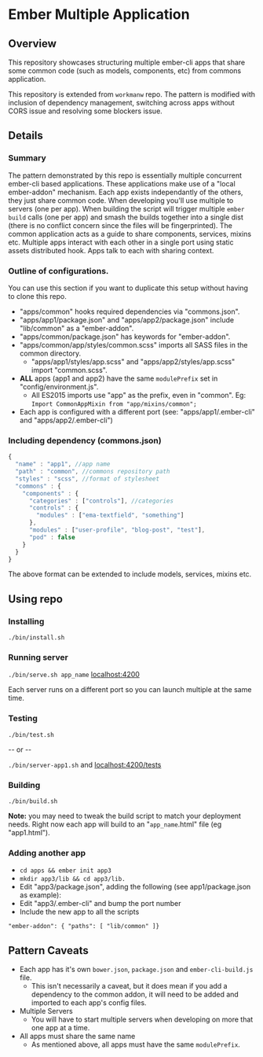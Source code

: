 # Ember Multiple Application

## Overview
This repository showcases structuring multiple ember-cli apps that share some common code (such as models, components, etc) from commons application.

This repository is extended from `workmanw` repo. The pattern is modified with inclusion of dependency management, switching across apps without CORS issue and resolving some blockers issue.

## Details

### Summary

The pattern demonstrated by this repo is essentially multiple concurrent ember-cli based applications. These applications make use of a "local ember-addon" mechanism. Each app exists independantly of the others, they just share common code. When developing you'll use multiple to servers (one per app). When building the script will trigger multiple `ember build` calls (one per app) and smash the builds together into a single dist (there is no conflict concern since the files will be fingerprinted). The common application acts as a guide to share components, services, mixins etc. Multiple apps interact with each other in a single port using static assets distributed hook. Apps talk to each with sharing context.

### Outline of configurations.
You can use this section if you want to duplicate this setup without having to clone this repo.

* "apps/common" hooks required dependencies via "commons.json".
* "apps/app1/package.json" and "apps/app2/package.json" include "lib/common" as a "ember-addon".
* "apps/common/package.json" has keywords for "ember-addon".
* "apps/common/app/styles/common.scss" imports all SASS files in the common directory.
  - "apps/app1/styles/app.scss" and "apps/app2/styles/app.scss" import "common.scss".
* **ALL** apps (app1 and app2) have the same `modulePrefix` set in "config/environment.js".
  - All ES2015 imports use "app" as the prefix, even in "common". Eg: `Import CommonAppMixin from "app/mixins/common";`
* Each app is configured with a different port (see: "apps/app1/.ember-cli" and "apps/app2/.ember-cli")

### Including dependency (commons.json)

```javascript
{
  "name" : "app1", //app name
  "path" : "common", //commons repository path
  "styles" : "scss", //format of stylesheet
  "commons" : {
    "components" : {
      "categories" : ["controls"], //categories
      "controls" : {
        "modules" : ["ema-textfield", "something"]
      },
      "modules" : ["user-profile", "blog-post", "test"],
      "pod" : false
    }
  }
}
```

The above format can be extended to include models, services, mixins etc.


## Using repo

### Installing

  `./bin/install.sh`

### Running server

  `./bin/serve.sh app_name` [localhost:4200](http://localhost:4200)

Each server runs on a different port so you can launch multiple at the same time.

### Testing

  `./bin/test.sh`

  -- or --

  `./bin/server-app1.sh` and [localhost:4200/tests](http://localhost:4200/tests)

### Building

  `./bin/build.sh`

**Note:** you may need to tweak the build script to match your deployment needs. Right now each app will build to an "`app_name`.html" file (eg "app1.html").

### Adding another app
  * `cd apps && ember init app3`
  * `mkdir app3/lib && cd app3/lib.`
  * Edit "app3/package.json", adding the following (see app1/package.json as example):
  * Edit "app3/.ember-cli" and bump the port number
  * Include the new app to all the scripts

  ```"ember-addon": { "paths": [ "lib/common" ]}```

## Pattern Caveats
* Each app has it's own `bower.json`, `package.json` and `ember-cli-build.js` file.
  - This isn't necessarily a caveat, but it does mean if you add a dependency to the common addon, it will need to be added and imported to each app's config files.
* Multiple Servers
  - You will have to start multiple servers when developing on more that one app at a time.
* All apps must share the same name
  - As mentioned above, all apps must have the same `modulePrefix`.
